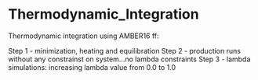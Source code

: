 # Thermodynamic_Integration
Thermodynamic integration using AMBER16 ff:


Step 1 - minimization, heating and equilibration
Step 2 - production runs without any constrainst on system...no lambda constraints
Step 3 - lambda simulations: increasing lambda value from 0.0 to 1.0 

